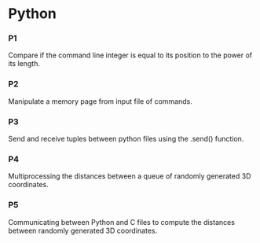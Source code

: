# Python

### P1
Compare if the command line integer is equal to its position to the power of its length.

### P2
Manipulate a memory page from input file of commands.

### P3
Send and receive tuples between python files using the .send() function.

### P4
Multiprocessing the distances between a queue of randomly generated 3D coordinates.

### P5
Communicating between Python and C files to compute the distances between randomly generated 3D coordinates.
